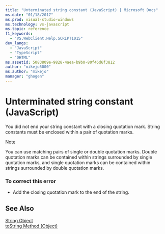 ```yaml
---
title: "Unterminated string constant (JavaScript) | Microsoft Docs"
ms.date: "01/18/2017"
ms.prod: visual-studio-windows
ms.technology: vs-javascript
ms.topic: reference
f1_keywords: 
  - "VS.WebClient.Help.SCRIPT1015"
dev_langs: 
  - "JavaScript"
  - "TypeScript"
  - "DHTML"
ms.assetid: 5083809e-9828-4aea-b9b0-80f46d6f3812
author: "mikejo5000"
ms.author: "mikejo"
manager: "ghogen"
---
```

# Unterminated string constant (JavaScript)
You did not end your string constant with a closing quotation mark. String constants must be enclosed within a pair of quotation marks.  
  
> [!NOTE]
> You can use matching pairs of single or double quotation marks. Double quotation marks can be contained within strings surrounded by single quotation marks, and single quotation marks can be contained within strings surrounded by double quotation marks.  
  
### To correct this error  
  
- Add the closing quotation mark to the end of the string.  
  
## See Also  
 [String Object](../../javascript/reference/string-object-javascript.md)   
 [toString Method (Object)](../../javascript/reference/tostring-method-object-javascript.md)